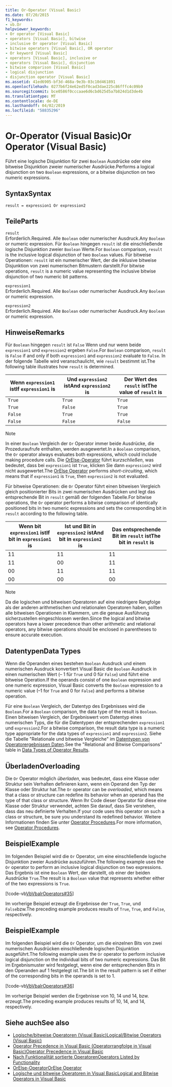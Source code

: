 ```yaml
---
title: Or-Operator (Visual Basic)
ms.date: 07/20/2015
f1_keywords:
- vb.Or
helpviewer_keywords:
- Or operator [Visual Basic]
- operators [Visual Basic], bitwise
- inclusive Or operator [Visual Basic]
- bitwise operators [Visual Basic], OR operator
- Or keyword [Visual Basic]
- operators [Visual Basic], inclusive or
- operators [Visual Basic], disjunction
- bitwise comparison [Visual Basic]
- logical disjunction
- disjunction operator [Visual Basic]
ms.assetid: 41ed6905-bf3d-468a-9e3b-03c10d461891
ms.openlocfilehash: 0277b6f24e62ed5f0cad3dae225c86fffc4c09b9
ms.sourcegitcommit: bce0586f0cccaae6d6cbd625d5a7b824d1d3de4b
ms.translationtype: MT
ms.contentlocale: de-DE
ms.lasthandoff: 04/02/2019
ms.locfileid: "58835296"
---
```

# <a name="or-operator-visual-basic"></a><span data-ttu-id="6924b-102">Or-Operator (Visual Basic)</span><span class="sxs-lookup"><span data-stu-id="6924b-102">Or Operator (Visual Basic)</span></span>
<span data-ttu-id="6924b-103">Führt eine logische Disjunktion für zwei `Boolean` Ausdrücke oder eine bitweise Disjunktion zweier numerischer Ausdrücke.</span><span class="sxs-lookup"><span data-stu-id="6924b-103">Performs a logical disjunction on two `Boolean` expressions, or a bitwise disjunction on two numeric expressions.</span></span>  
  
## <a name="syntax"></a><span data-ttu-id="6924b-104">Syntax</span><span class="sxs-lookup"><span data-stu-id="6924b-104">Syntax</span></span>  
  
```  
result = expression1 Or expression2  
```  
  
## <a name="parts"></a><span data-ttu-id="6924b-105">Teile</span><span class="sxs-lookup"><span data-stu-id="6924b-105">Parts</span></span>  
 `result`  
 <span data-ttu-id="6924b-106">Erforderlich.</span><span class="sxs-lookup"><span data-stu-id="6924b-106">Required.</span></span> <span data-ttu-id="6924b-107">Alle `Boolean` oder numerischer Ausdruck.</span><span class="sxs-lookup"><span data-stu-id="6924b-107">Any `Boolean` or numeric expression.</span></span> <span data-ttu-id="6924b-108">Für `Boolean` hingegen `result` ist die einschließende logische Disjunktion zweier `Boolean` Werte.</span><span class="sxs-lookup"><span data-stu-id="6924b-108">For `Boolean` comparison, `result` is the inclusive logical disjunction of two `Boolean` values.</span></span> <span data-ttu-id="6924b-109">Für bitweise Operationen: `result` ist ein numerischer Wert, der die inklusive bitweise Disjunktion von zwei numerischen Bitmustern darstellt.</span><span class="sxs-lookup"><span data-stu-id="6924b-109">For bitwise operations, `result` is a numeric value representing the inclusive bitwise disjunction of two numeric bit patterns.</span></span>  
  
 `expression1`  
 <span data-ttu-id="6924b-110">Erforderlich.</span><span class="sxs-lookup"><span data-stu-id="6924b-110">Required.</span></span> <span data-ttu-id="6924b-111">Alle `Boolean` oder numerischer Ausdruck.</span><span class="sxs-lookup"><span data-stu-id="6924b-111">Any `Boolean` or numeric expression.</span></span>  
  
 `expression2`  
 <span data-ttu-id="6924b-112">Erforderlich.</span><span class="sxs-lookup"><span data-stu-id="6924b-112">Required.</span></span> <span data-ttu-id="6924b-113">Alle `Boolean` oder numerischer Ausdruck.</span><span class="sxs-lookup"><span data-stu-id="6924b-113">Any `Boolean` or numeric expression.</span></span>  
  
## <a name="remarks"></a><span data-ttu-id="6924b-114">Hinweise</span><span class="sxs-lookup"><span data-stu-id="6924b-114">Remarks</span></span>  
 <span data-ttu-id="6924b-115">Für `Boolean` hingegen `result` ist `False` Wenn und nur wenn beide `expression1` und `expression2` ergeben `False`.</span><span class="sxs-lookup"><span data-stu-id="6924b-115">For `Boolean` comparison, `result` is `False` if and only if both `expression1` and `expression2` evaluate to `False`.</span></span> <span data-ttu-id="6924b-116">In der folgende Tabelle wird veranschaulicht, wie `result` bestimmt ist.</span><span class="sxs-lookup"><span data-stu-id="6924b-116">The following table illustrates how `result` is determined.</span></span>  
  
|<span data-ttu-id="6924b-117">Wenn `expression1` ist</span><span class="sxs-lookup"><span data-stu-id="6924b-117">If `expression1` is</span></span>|<span data-ttu-id="6924b-118">Und `expression2` ist</span><span class="sxs-lookup"><span data-stu-id="6924b-118">And `expression2` is</span></span>|<span data-ttu-id="6924b-119">Der Wert des `result` ist</span><span class="sxs-lookup"><span data-stu-id="6924b-119">The value of `result` is</span></span>|  
|-------------------------|--------------------------|------------------------------|  
|`True`|`True`|`True`|  
|`True`|`False`|`True`|  
|`False`|`True`|`True`|  
|`False`|`False`|`False`|  
  
> [!NOTE]
>  <span data-ttu-id="6924b-120">In einer `Boolean` Vergleich der `Or` Operator immer beide Ausdrücke, die Prozeduraufrufe enthalten, werden ausgewertet.</span><span class="sxs-lookup"><span data-stu-id="6924b-120">In a `Boolean` comparison, the `Or` operator always evaluates both expressions, which could include making procedure calls.</span></span> <span data-ttu-id="6924b-121">Die [OrElse-Operator](../../../visual-basic/language-reference/operators/orelse-operator.md) führt *kurzschließen*, was bedeutet, dass bei `expression1` ist `True`, klicken Sie dann `expression2` wird nicht ausgewertet.</span><span class="sxs-lookup"><span data-stu-id="6924b-121">The [OrElse Operator](../../../visual-basic/language-reference/operators/orelse-operator.md) performs *short-circuiting*, which means that if `expression1` is `True`, then `expression2` is not evaluated.</span></span>  
  
 <span data-ttu-id="6924b-122">Für bitweise Operationen: die `Or` Operator führt einen bitweisen Vergleich gleich positionierter Bits in zwei numerischen Ausdrücken und legt das entsprechende Bit in `result` gemäß der folgenden Tabelle.</span><span class="sxs-lookup"><span data-stu-id="6924b-122">For bitwise operations, the `Or` operator performs a bitwise comparison of identically positioned bits in two numeric expressions and sets the corresponding bit in `result` according to the following table.</span></span>  
  
|<span data-ttu-id="6924b-123">Wenn bit `expression1` ist</span><span class="sxs-lookup"><span data-stu-id="6924b-123">If bit in `expression1` is</span></span>|<span data-ttu-id="6924b-124">Ist und Bit in `expression2` ist</span><span class="sxs-lookup"><span data-stu-id="6924b-124">And bit in `expression2` is</span></span>|<span data-ttu-id="6924b-125">Das entsprechende Bit im `result` ist</span><span class="sxs-lookup"><span data-stu-id="6924b-125">The bit in `result` is</span></span>|  
|--------------------------------|---------------------------------|----------------------------|  
|<span data-ttu-id="6924b-126">1</span><span class="sxs-lookup"><span data-stu-id="6924b-126">1</span></span>|<span data-ttu-id="6924b-127">1</span><span class="sxs-lookup"><span data-stu-id="6924b-127">1</span></span>|<span data-ttu-id="6924b-128">1</span><span class="sxs-lookup"><span data-stu-id="6924b-128">1</span></span>|  
|<span data-ttu-id="6924b-129">1</span><span class="sxs-lookup"><span data-stu-id="6924b-129">1</span></span>|<span data-ttu-id="6924b-130">0</span><span class="sxs-lookup"><span data-stu-id="6924b-130">0</span></span>|<span data-ttu-id="6924b-131">1</span><span class="sxs-lookup"><span data-stu-id="6924b-131">1</span></span>|  
|<span data-ttu-id="6924b-132">0</span><span class="sxs-lookup"><span data-stu-id="6924b-132">0</span></span>|<span data-ttu-id="6924b-133">1</span><span class="sxs-lookup"><span data-stu-id="6924b-133">1</span></span>|<span data-ttu-id="6924b-134">1</span><span class="sxs-lookup"><span data-stu-id="6924b-134">1</span></span>|  
|<span data-ttu-id="6924b-135">0</span><span class="sxs-lookup"><span data-stu-id="6924b-135">0</span></span>|<span data-ttu-id="6924b-136">0</span><span class="sxs-lookup"><span data-stu-id="6924b-136">0</span></span>|<span data-ttu-id="6924b-137">0</span><span class="sxs-lookup"><span data-stu-id="6924b-137">0</span></span>|  
  
> [!NOTE]
>  <span data-ttu-id="6924b-138">Da die logischen und bitweisen Operatoren auf eine niedrigere Rangfolge als der anderen arithmetischen und relationalen Operatoren haben, sollten alle bitweisen Operationen in Klammern, um die genaue Ausführung sicherzustellen eingeschlossen werden.</span><span class="sxs-lookup"><span data-stu-id="6924b-138">Since the logical and bitwise operators have a lower precedence than other arithmetic and relational operators, any bitwise operations should be enclosed in parentheses to ensure accurate execution.</span></span>  
  
## <a name="data-types"></a><span data-ttu-id="6924b-139">Datentypen</span><span class="sxs-lookup"><span data-stu-id="6924b-139">Data Types</span></span>  
 <span data-ttu-id="6924b-140">Wenn die Operanden eines bestehen `Boolean` Ausdruck und einem numerischen Ausdruck konvertiert Visual Basic die `Boolean` Ausdruck in einen numerischen Wert (– 1 für `True` und 0 für `False`) und führt eine bitweise Operation.</span><span class="sxs-lookup"><span data-stu-id="6924b-140">If the operands consist of one `Boolean` expression and one numeric expression, Visual Basic converts the `Boolean` expression to a numeric value (–1 for `True` and 0 for `False`) and performs a bitwise operation.</span></span>  
  
 <span data-ttu-id="6924b-141">Für eine `Boolean` Vergleich, der Datentyp des Ergebnisses wird die `Boolean`.</span><span class="sxs-lookup"><span data-stu-id="6924b-141">For a `Boolean` comparison, the data type of the result is `Boolean`.</span></span> <span data-ttu-id="6924b-142">Einen bitweisen Vergleich, der Ergebniswert vom Datentyp eines numerischen Typs, die für die Datentypen der entsprechenden `expression1` und `expression2`.</span><span class="sxs-lookup"><span data-stu-id="6924b-142">For a bitwise comparison, the result data type is a numeric type appropriate for the data types of `expression1` and `expression2`.</span></span> <span data-ttu-id="6924b-143">Siehe die Tabelle "Relationale und bitweise Vergleiche" im [Datentypen von Operatorergebnissen Daten](../../../visual-basic/language-reference/operators/data-types-of-operator-results.md).</span><span class="sxs-lookup"><span data-stu-id="6924b-143">See the "Relational and Bitwise Comparisons" table in [Data Types of Operator Results](../../../visual-basic/language-reference/operators/data-types-of-operator-results.md).</span></span>  
  
## <a name="overloading"></a><span data-ttu-id="6924b-144">Überladen</span><span class="sxs-lookup"><span data-stu-id="6924b-144">Overloading</span></span>  
 <span data-ttu-id="6924b-145">Die `Or` Operator möglich *überladen*, was bedeutet, dass eine Klasse oder Struktur sein Verhalten definieren kann, wenn ein Operand den Typ der Klasse oder Struktur hat.</span><span class="sxs-lookup"><span data-stu-id="6924b-145">The `Or` operator can be *overloaded*, which means that a class or structure can redefine its behavior when an operand has the type of that class or structure.</span></span> <span data-ttu-id="6924b-146">Wenn Ihr Code dieser Operator für diese eine Klasse oder Struktur verwendet, achten Sie darauf, dass Sie verstehen, dass das neu definierte Verhalten.</span><span class="sxs-lookup"><span data-stu-id="6924b-146">If your code uses this operator on such a class or structure, be sure you understand its redefined behavior.</span></span> <span data-ttu-id="6924b-147">Weitere Informationen finden Sie unter [Operator Procedures](../../../visual-basic/programming-guide/language-features/procedures/operator-procedures.md).</span><span class="sxs-lookup"><span data-stu-id="6924b-147">For more information, see [Operator Procedures](../../../visual-basic/programming-guide/language-features/procedures/operator-procedures.md).</span></span>  
  
## <a name="example"></a><span data-ttu-id="6924b-148">Beispiel</span><span class="sxs-lookup"><span data-stu-id="6924b-148">Example</span></span>  
 <span data-ttu-id="6924b-149">Im folgenden Beispiel wird die `Or` Operator, um eine einschließende logische Disjunktion zweier Ausdrücke auszuführen.</span><span class="sxs-lookup"><span data-stu-id="6924b-149">The following example uses the `Or` operator to perform an inclusive logical disjunction on two expressions.</span></span> <span data-ttu-id="6924b-150">Das Ergebnis ist eine `Boolean` Wert, der darstellt, ob einer der beiden Ausdrücke `True`.</span><span class="sxs-lookup"><span data-stu-id="6924b-150">The result is a `Boolean` value that represents whether either of the two expressions is `True`.</span></span>  
  
 [!code-vb[VbVbalrOperators#35](~/samples/snippets/visualbasic/VS_Snippets_VBCSharp/VbVbalrOperators/VB/Class1.vb#35)]  
  
 <span data-ttu-id="6924b-151">Im vorherige Beispiel erzeugt die Ergebnisse der `True`, `True`, und `False`bzw.</span><span class="sxs-lookup"><span data-stu-id="6924b-151">The preceding example produces results of `True`, `True`, and `False`, respectively.</span></span>  
  
## <a name="example"></a><span data-ttu-id="6924b-152">Beispiel</span><span class="sxs-lookup"><span data-stu-id="6924b-152">Example</span></span>  
 <span data-ttu-id="6924b-153">Im folgenden Beispiel wird die `Or` Operator, um die einzelnen Bits von zwei numerischen Ausdrücken einschließende logischen Disjunktion ausgeführt.</span><span class="sxs-lookup"><span data-stu-id="6924b-153">The following example uses the `Or` operator to perform inclusive logical disjunction on the individual bits of two numeric expressions.</span></span> <span data-ttu-id="6924b-154">Das Bit im Ergebnismuster wird festgelegt, wenn eine der entsprechenden Bits in den Operanden auf 1 festgelegt ist.</span><span class="sxs-lookup"><span data-stu-id="6924b-154">The bit in the result pattern is set if either of the corresponding bits in the operands is set to 1.</span></span>  
  
 [!code-vb[VbVbalrOperators#36](~/samples/snippets/visualbasic/VS_Snippets_VBCSharp/VbVbalrOperators/VB/Class1.vb#36)]  
  
 <span data-ttu-id="6924b-155">Im vorherige Beispiel werden die Ergebnisse von 10, 14 und 14, bzw. erzeugt.</span><span class="sxs-lookup"><span data-stu-id="6924b-155">The preceding example produces results of 10, 14, and 14, respectively.</span></span>  
  
## <a name="see-also"></a><span data-ttu-id="6924b-156">Siehe auch</span><span class="sxs-lookup"><span data-stu-id="6924b-156">See also</span></span>

- [<span data-ttu-id="6924b-157">Logische/bitweise Operatoren (Visual Basic)</span><span class="sxs-lookup"><span data-stu-id="6924b-157">Logical/Bitwise Operators (Visual Basic)</span></span>](../../../visual-basic/language-reference/operators/logical-bitwise-operators.md)
- [<span data-ttu-id="6924b-158">Operator Precedence in Visual Basic (Operatorrangfolge in Visual Basic)</span><span class="sxs-lookup"><span data-stu-id="6924b-158">Operator Precedence in Visual Basic</span></span>](../../../visual-basic/language-reference/operators/operator-precedence.md)
- [<span data-ttu-id="6924b-159">Nach Funktionalität sortierte Operatoren</span><span class="sxs-lookup"><span data-stu-id="6924b-159">Operators Listed by Functionality</span></span>](../../../visual-basic/language-reference/operators/operators-listed-by-functionality.md)
- [<span data-ttu-id="6924b-160">OrElse-Operator</span><span class="sxs-lookup"><span data-stu-id="6924b-160">OrElse Operator</span></span>](../../../visual-basic/language-reference/operators/orelse-operator.md)
- [<span data-ttu-id="6924b-161">Logische und bitweise Operatoren in Visual Basic</span><span class="sxs-lookup"><span data-stu-id="6924b-161">Logical and Bitwise Operators in Visual Basic</span></span>](../../../visual-basic/programming-guide/language-features/operators-and-expressions/logical-and-bitwise-operators.md)
